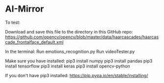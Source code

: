 # AI-Mirror

To test:

Download and save this file to the directory in this GitHub repo: https://github.com/opencv/opencv/blob/master/data/haarcascades/haarcascade_frontalface_default.xml

In the terminal: 
Run emotions_recognition.py 
Run videoTester.py 

Make sure you have installed:
pip3 install numpy
pip3 install pandas
pip3 install tensorflow
pip3 install keras
pip3 install opencv-python

If you don't have pip3 installed: https://pip.pypa.io/en/stable/installing/

